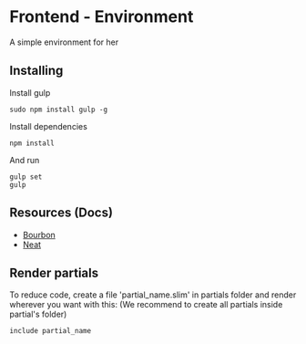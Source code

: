 # Frontend - Environment
A simple environment for her

## Installing 
Install gulp 
```
sudo npm install gulp -g
```
Install dependencies
```
npm install
```
And run
```
gulp set
gulp
```
## Resources (Docs)
- [Bourbon](https://www.bourbon.io/docs/latest/)
- [Neat](https://neat.bourbon.io/docs/latest/)

## Render partials
To reduce code, create a file 'partial_name.slim' in partials folder and render wherever you want with this: 
(We recommend to create all partials inside partial's folder)
```
include partial_name
```
